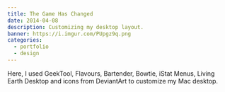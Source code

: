 ```yaml
---
title: The Game Has Changed
date: 2014-04-08
description: Customizing my desktop layout.
banner: https://i.imgur.com/PUpgz9q.png
categories:
  - portfolio
  - design
---
```


Here, I used GeekTool, Flavours, Bartender, Bowtie, iStat Menus, Living Earth Desktop and icons from DeviantArt to customize my Mac desktop.
